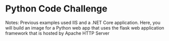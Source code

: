 # Python Code Challenge

Notes: Previous examples used IIS and a .NET Core application. Here, you will build an image for a Python web app that uses the flask web application framework that is hosted by Apache HTTP Server